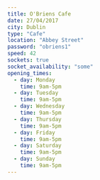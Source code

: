 ```yaml
---
title: O'Briens Cafe
date: 27/04/2017
city: Dublin
type: "Cafe"
location: "Abbey Street"
password: "obriens1"
speed: 42
sockets: true
socket_availability: "some"
opening_times:
  - day: Monday
    time: 9am-5pm
  - day: Tuesday
    time: 9am-5pm
  - day: Wednesday
    time: 9am-5pm
  - day: Thursday
    time: 9am-5pm
  - day: Friday
    time: 9am-5pm
  - day: Saturday
    time: 9am-5pm
  - day: Sunday
    time: 9am-5pm
---
```

